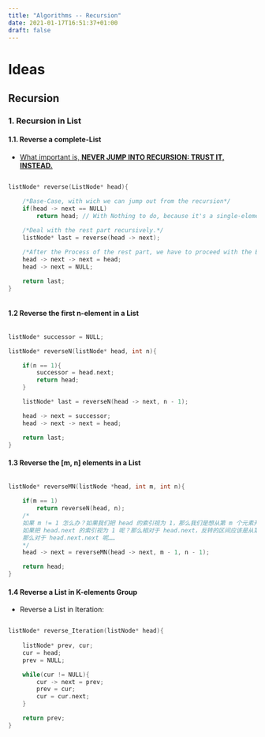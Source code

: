 ```yaml
---
title: "Algorithms -- Recursion"
date: 2021-01-17T16:51:37+01:00
draft: false
---
```


# Ideas

## Recursion

### 1. Recursion in List

#### 1.1. Reverse a complete-List

- [What important is, __NEVER JUMP INTO RECURSION: TRUST IT, INSTEAD.__](https://medium.com/@daniel.oliver.king/getting-started-with-recursion-f89f57c5b60e)

```C++

listNode* reverse(ListNode* head){

    /*Base-Case, with wich we can jump out from the recursion*/
    if(head -> next == NULL)
        return head; // With Nothing to do, because it's a single-element List.
    
    /*Deal with the rest part recursively.*/
    listNode* last = reverse(head -> next);

    /*After the Process of the rest part, we have to proceed with the Begining-Case*/
    head -> next -> next = head;
    head -> next = NULL;

    return last;
}



```

#### 1.2 Reverse the first n-element in a List

```C++

listNode* successor = NULL;

listNode* reverseN(listNode* head, int n){

    if(n == 1){
        successor = head.next;
        return head;
    }

    listNode* last = reverseN(head -> next, n - 1);

    head -> next = successor;
    head -> next -> next = head;

    return last;
}

```

#### 1.3 Reverse the [m, n] elements in a List

```C++

listNode* reverseMN(listNode *head, int m, int n){
    
    if(m == 1)
        return reverseN(head, n);
    /*
    如果 m != 1 怎么办？如果我们把 head 的索引视为 1，那么我们是想从第 m 个元素开始反转对吧；
    如果把 head.next 的索引视为 1 呢？那么相对于 head.next，反转的区间应该是从第 m - 1 个元素开始的；
    那么对于 head.next.next 呢……
    */
    head -> next = reverseMN(head -> next, m - 1, n - 1);

    return head;
}

```

#### 1.4 Reverse a List in K-elements Group

- Reverse a List in Iteration:

```C++

listNode* reverse_Iteration(listNode* head){
    
    listNode* prev, cur;
    cur = head;
    prev = NULL;

    while(cur != NULL){
        cur -> next = prev;
        prev = cur;
        cur = cur.next;
    }

    return prev;
}

```